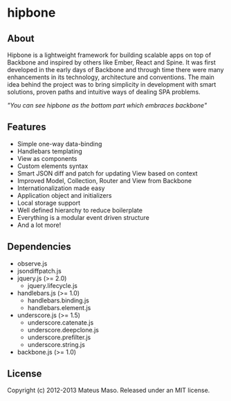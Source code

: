 hipbone
==============

## About

Hipbone is a lightweight framework for building scalable apps on top of Backbone and inspired by others like Ember, React and Spine. It was first developed in the early days of Backbone and through time there were many enhancements in its technology, architecture and conventions. The main idea behind the project was to bring simplicity in development with smart solutions, proven paths and intuitive ways of dealing SPA problems.

*"You can see hipbone as the bottom part which embraces backbone"*

## Features

* Simple one-way data-binding
* Handlebars templating 
* View as components
* Custom elements syntax
* Smart JSON diff and patch for updating View based on context
* Improved Model, Collection, Router and View from Backbone
* Internationalization made easy
* Application object and initializers
* Local storage support
* Well defined hierarchy to reduce boilerplate
* Everything is a modular event driven structure
* And a lot more!

## Dependencies

* observe.js
* jsondiffpatch.js
* jquery.js (>= 2.0)
  * jquery.lifecycle.js
* handlebars.js (>= 1.0)
  * handlebars.binding.js
  * handlebars.element.js
* underscore.js (>= 1.5)
  * underscore.catenate.js
  * underscore.deepclone.js
  * underscore.prefilter.js
  * underscore.string.js
* backbone.js (>= 1.0)

## License

Copyright (c) 2012-2013 Mateus Maso. Released under an MIT license.
